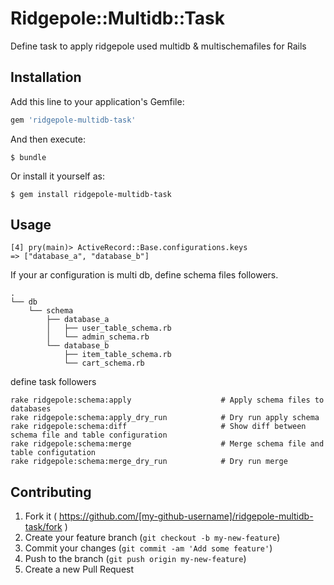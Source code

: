 # Ridgepole::Multidb::Task

Define task to apply ridgepole used multidb & multischemafiles for Rails

## Installation

Add this line to your application's Gemfile:

```ruby
gem 'ridgepole-multidb-task'
```

And then execute:

    $ bundle

Or install it yourself as:

    $ gem install ridgepole-multidb-task

## Usage

```
[4] pry(main)> ActiveRecord::Base.configurations.keys
=> ["database_a", "database_b"]
```

If your ar configuration is multi db, define schema files followers.

```
.
└── db
    └── schema
        ├── database_a
        │   ├── user_table_schema.rb
        │   └── admin_schema.rb
        └── database_b
            ├── item_table_schema.rb
            └── cart_schema.rb
```

define task followers

```
rake ridgepole:schema:apply                    # Apply schema files to databases
rake ridgepole:schema:apply_dry_run            # Dry run apply schema
rake ridgepole:schema:diff                     # Show diff between schema file and table configuration
rake ridgepole:schema:merge                    # Merge schema file and table configutation
rake ridgepole:schema:merge_dry_run            # Dry run merge
```


## Contributing

1. Fork it ( https://github.com/[my-github-username]/ridgepole-multidb-task/fork )
2. Create your feature branch (`git checkout -b my-new-feature`)
3. Commit your changes (`git commit -am 'Add some feature'`)
4. Push to the branch (`git push origin my-new-feature`)
5. Create a new Pull Request
